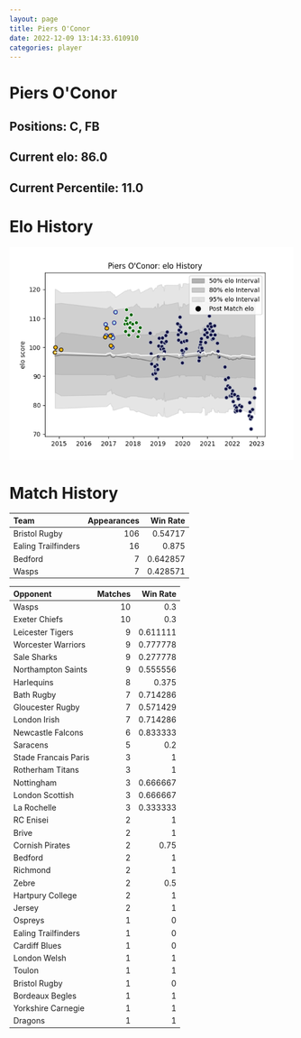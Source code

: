 ```yaml
---  
layout: page  
title: Piers O'Conor  
date: 2022-12-09 13:14:33.610910  
categories: player  
---
```

# Piers O'Conor

## Positions: C, FB

## Current elo: 86.0

## Current Percentile: 11.0

# Elo History


![elo history](history_PiersO'Conor.png)
# Match History


| Team                |   Appearances |   Win Rate |
|:--------------------|--------------:|-----------:|
| Bristol Rugby       |           106 |   0.54717  |
| Ealing Trailfinders |            16 |   0.875    |
| Bedford             |             7 |   0.642857 |
| Wasps               |             7 |   0.428571 |

| Opponent             |   Matches |   Win Rate |
|:---------------------|----------:|-----------:|
| Wasps                |        10 |   0.3      |
| Exeter Chiefs        |        10 |   0.3      |
| Leicester Tigers     |         9 |   0.611111 |
| Worcester Warriors   |         9 |   0.777778 |
| Sale Sharks          |         9 |   0.277778 |
| Northampton Saints   |         9 |   0.555556 |
| Harlequins           |         8 |   0.375    |
| Bath Rugby           |         7 |   0.714286 |
| Gloucester Rugby     |         7 |   0.571429 |
| London Irish         |         7 |   0.714286 |
| Newcastle Falcons    |         6 |   0.833333 |
| Saracens             |         5 |   0.2      |
| Stade Francais Paris |         3 |   1        |
| Rotherham Titans     |         3 |   1        |
| Nottingham           |         3 |   0.666667 |
| London Scottish      |         3 |   0.666667 |
| La Rochelle          |         3 |   0.333333 |
| RC Enisei            |         2 |   1        |
| Brive                |         2 |   1        |
| Cornish Pirates      |         2 |   0.75     |
| Bedford              |         2 |   1        |
| Richmond             |         2 |   1        |
| Zebre                |         2 |   0.5      |
| Hartpury College     |         2 |   1        |
| Jersey               |         2 |   1        |
| Ospreys              |         1 |   0        |
| Ealing Trailfinders  |         1 |   0        |
| Cardiff Blues        |         1 |   0        |
| London Welsh         |         1 |   1        |
| Toulon               |         1 |   1        |
| Bristol Rugby        |         1 |   0        |
| Bordeaux Begles      |         1 |   1        |
| Yorkshire Carnegie   |         1 |   1        |
| Dragons              |         1 |   1        |